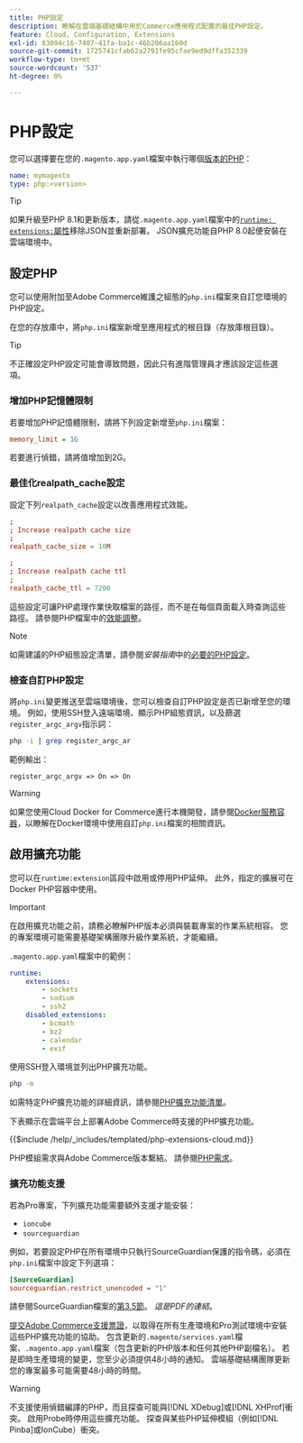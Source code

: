 ```yaml
---
title: PHP設定
description: 瞭解在雲端基礎結構中用於Commerce應用程式配置的最佳PHP設定。
feature: Cloud, Configuration, Extensions
exl-id: 83094c16-7407-41fa-ba1c-46b206aa160d
source-git-commit: 1725741cfab62a2791fe95cfae9ed9dffa352339
workflow-type: tm+mt
source-wordcount: '537'
ht-degree: 0%

---
```


# PHP設定

您可以選擇要在您的`.magento.app.yaml`檔案中執行哪個[版本的PHP](https://experienceleague.adobe.com/docs/commerce-operations/installation-guide/system-requirements.html)：

```yaml
name: mymagento
type: php:<version>
```

>[!TIP]
>
>如果升級至PHP 8.1和更新版本，請從`.magento.app.yaml`檔案中的[`runtime: extensions:`屬性](properties.md#runtime)移除JSON並重新部署。 JSON擴充功能自PHP 8.0起便安裝在雲端環境中。

## 設定PHP

您可以使用附加至Adobe Commerce維護之組態的`php.ini`檔案來自訂您環境的PHP設定。

在您的存放庫中，將`php.ini`檔案新增至應用程式的根目錄（存放庫根目錄）。

>[!TIP]
>
>不正確設定PHP設定可能會導致問題，因此只有進階管理員才應該設定這些選項。

### 增加PHP記憶體限制

若要增加PHP記憶體限制，請將下列設定新增至`php.ini`檔案：

```ini
memory_limit = 1G
```

若要進行偵錯，請將值增加到2G。

### 最佳化realpath_cache設定

設定下列`realpath_cache`設定以改善應用程式效能。

```conf
;
; Increase realpath cache size
;
realpath_cache_size = 10M

;
; Increase realpath cache ttl
;
realpath_cache_ttl = 7200
```

這些設定可讓PHP處理作業快取檔案的路徑，而不是在每個頁面載入時查詢這些路徑。 請參閱PHP檔案中的[效能調整](https://www.php.net/manual/en/ini.core.php)。

>[!NOTE]
>
>如需建議的PHP組態設定清單，請參閱&#x200B;_安裝指南_&#x200B;中的[必要的PHP設定](https://experienceleague.adobe.com/docs/commerce-operations/installation-guide/prerequisites/php-settings.html)。

### 檢查自訂PHP設定

將`php.ini`變更推送至雲端環境後，您可以檢查自訂PHP設定是否已新增至您的環境。 例如，使用SSH登入遠端環境、顯示PHP組態資訊，以及篩選`register_argc_argv`指示詞：

```bash
php -i | grep register_argc_ar
```

範例輸出：

```text
register_argc_argv => On => On
```

>[!WARNING]
>
>如果您使用Cloud Docker for Commerce進行本機開發，請參閱[Docker服務容器](https://developer.adobe.com/commerce/cloud-tools/docker/containers/service/#fpm-container)，以瞭解在Docker環境中使用自訂`php.ini`檔案的相關資訊。

## 啟用擴充功能

您可以在`runtime:extension`區段中啟用或停用PHP延伸。 此外，指定的擴展可在Docker PHP容器中使用。

>[!IMPORTANT]
>
>在啟用擴充功能之前，請務必瞭解PHP版本必須與裝載專案的作業系統相容。 您的專案環境可能需要基礎架構團隊升級作業系統，才能繼續。

`.magento.app.yaml`檔案中的範例：

```yaml
runtime:
    extensions:
        - sockets
        - sodium
        - ssh2
    disabled_extensions:
        - bcmath
        - bz2
        - calendar
        - exif
```

使用SSH登入環境並列出PHP擴充功能。

```bash
php -m
```

如需特定PHP擴充功能的詳細資訊，請參閱[PHP擴充功能清單](https://www.php.net/manual/en/extensions.alphabetical.php)。

下表顯示在雲端平台上部署Adobe Commerce時支援的PHP擴充功能。

{{$include /help/_includes/templated/php-extensions-cloud.md}}

PHP模組需求與Adobe Commerce版本繫結。 請參閱[PHP需求](https://experienceleague.adobe.com/docs/commerce-operations/installation-guide/prerequisites/php-settings.html)。

### 擴充功能支援

若為Pro專案，下列擴充功能需要額外支援才能安裝：

- `ioncube`
- `sourceguardian`

例如，若要設定PHP在所有環境中只執行SourceGuardian保護的指令碼，必須在`php.ini`檔案中設定下列選項：

```ini
[SourceGuardian]
sourceguardian.restrict_unencoded = "1"
```

請參閱SourceGuardian檔案的[第3.5節](https://sourceguardian.com/demofiles/files/SourceGuardian%20for%20Linux%20User%20Manual.pdf)。 _這是PDF的連結_。

[提交Adobe Commerce支援票證](https://experienceleague.adobe.com/docs/commerce-knowledge-base/kb/help-center-guide/magento-help-center-user-guide.html#submit-ticket)，以取得在所有生產環境和Pro測試環境中安裝這些PHP擴充功能的協助。 包含更新的`.magento/services.yaml`檔案、`.magento.app.yaml`檔案（包含更新的PHP版本和任何其他PHP副檔名）。 若是即時生產環境的變更，您至少必須提供48小時的通知。 雲端基礎結構團隊更新您的專案最多可能需要48小時的時間。

>[!WARNING]
>
>不支援使用偵錯編譯的PHP，而且探查可能與[!DNL XDebug]或[!DNL XHProf]衝突。 啟用Probe時停用這些擴充功能。 探查與某些PHP延伸模組（例如[!DNL Pinba]或IonCube）衝突。
